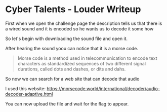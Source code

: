 # Cyber Talents - Louder Writeup

First when we open the challenge page the description tells us that there is a wired sound and it is encoded 
so he wants us to decode it some how 

So let's begin with downloading the sound file and open it.

After hearing the sound yoou can notice that it is a morse code.

>Morse code is a method used in telecommunication to encode text characters as standardized sequences of two 
different signal durations, called dots and dashes, or dits and dahs.

So now we can search for a web site that can decode that audio 

I used this website:
https://morsecode.world/international/decoder/audio-decoder-adaptive.html

You can now upload the file and wait for the flag to appear.